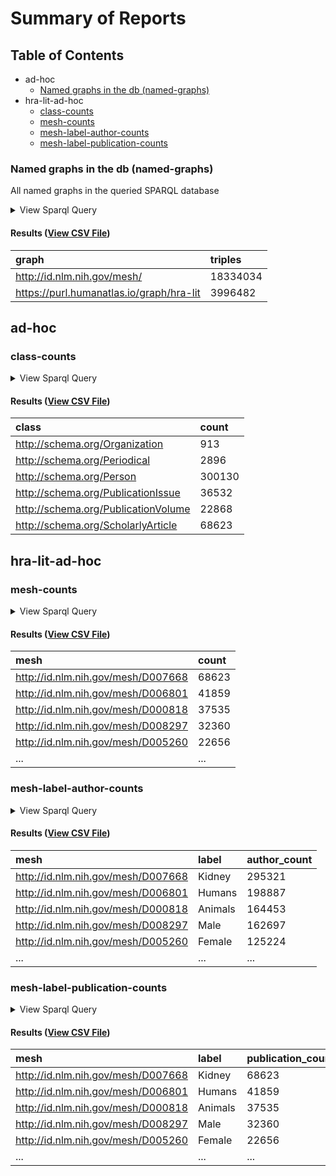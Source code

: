 # Summary of Reports

  ## Table of Contents

* ad-hoc
  * [Named graphs in the db (named-graphs)](#named-graphs)
* hra-lit-ad-hoc
  * [class-counts](#class-counts)
  * [mesh-counts](#mesh-counts)
  * [mesh-label-author-counts](#mesh-label-author-counts)
  * [mesh-label-publication-counts](#mesh-label-publication-counts)



### <a id="named-graphs"></a>Named graphs in the db (named-graphs)

All named graphs in the queried SPARQL database

<details>
  <summary>View Sparql Query</summary>

```sparql
#+ summary: Named graphs in the db
#+ description: All named graphs in the queried SPARQL database

SELECT ?graph (COUNT(*) as ?triples) WHERE {
  GRAPH ?graph {
    ?s ?p ?o .
  }
}
GROUP BY ?graph
ORDER BY ?graph

```

([View Source](../../../reports/ad-hoc/named-graphs.rq))
</details>

#### Results ([View CSV File](reports/ad-hoc/named-graphs.csv))

| graph | triples |
| :--- | :--- |
| http://id.nlm.nih.gov/mesh/ | 18334034 |
| https://purl.humanatlas.io/graph/hra-lit | 3996482 |

## ad-hoc

### <a id="class-counts"></a>class-counts



<details>
  <summary>View Sparql Query</summary>

```sparql
PREFIX schema: <http://schema.org/>
PREFIX meshv: <http://id.nlm.nih.gov/mesh/vocab#>
PREFIX rdfs: <http://www.w3.org/2000/01/rdf-schema#>
PREFIX MESH: <http://id.nlm.nih.gov/mesh/>
PREFIX HRAlit: <https://purl.humanatlas.io/graph/hra-lit>

SELECT ?class (COUNT(*) as ?count)
FROM HRAlit:
WHERE {
  [] a ?class .
}
GROUP BY ?class
ORDER BY ?class

```

([View Source](../../../reports/hra-lit-ad-hoc/class-counts.rq))
</details>

#### Results ([View CSV File](reports/hra-lit-ad-hoc/class-counts.csv))

| class | count |
| :--- | :--- |
| http://schema.org/Organization | 913 |
| http://schema.org/Periodical | 2896 |
| http://schema.org/Person | 300130 |
| http://schema.org/PublicationIssue | 36532 |
| http://schema.org/PublicationVolume | 22868 |
| http://schema.org/ScholarlyArticle | 68623 |

## hra-lit-ad-hoc

### <a id="mesh-counts"></a>mesh-counts



<details>
  <summary>View Sparql Query</summary>

```sparql
PREFIX schema: <http://schema.org/>
PREFIX meshv: <http://id.nlm.nih.gov/mesh/vocab#>
PREFIX rdfs: <http://www.w3.org/2000/01/rdf-schema#>
PREFIX MESH: <http://id.nlm.nih.gov/mesh/>
PREFIX HRAlit: <https://purl.humanatlas.io/graph/hra-lit>

SELECT ?mesh (COUNT(*) as ?count)
FROM HRAlit:
WHERE {
  [] schema:about ?mesh .
}
GROUP BY ?mesh
ORDER BY DESC(?count)

```

([View Source](../../../reports/hra-lit-ad-hoc/mesh-counts.rq))
</details>

#### Results ([View CSV File](reports/hra-lit-ad-hoc/mesh-counts.csv))

| mesh | count |
| :--- | :--- |
| http://id.nlm.nih.gov/mesh/D007668 | 68623 |
| http://id.nlm.nih.gov/mesh/D006801 | 41859 |
| http://id.nlm.nih.gov/mesh/D000818 | 37535 |
| http://id.nlm.nih.gov/mesh/D008297 | 32360 |
| http://id.nlm.nih.gov/mesh/D005260 | 22656 |
| ... | ... |


### <a id="mesh-label-author-counts"></a>mesh-label-author-counts



<details>
  <summary>View Sparql Query</summary>

```sparql
PREFIX schema: <http://schema.org/>
PREFIX meshv: <http://id.nlm.nih.gov/mesh/vocab#>
PREFIX rdfs: <http://www.w3.org/2000/01/rdf-schema#>
PREFIX MESH: <http://id.nlm.nih.gov/mesh/>
PREFIX HRAlit: <https://purl.humanatlas.io/graph/hra-lit>

SELECT ?mesh (SAMPLE(?label) as ?label) (COUNT(DISTINCT(?person)) as ?author_count)

WITH {
  SELECT ?mesh (COUNT(*) as ?count)
  WHERE {
    GRAPH HRAlit: { [] schema:about ?mesh . }
  }
  GROUP BY ?mesh
  ORDER BY DESC(?count)
  LIMIT 100
} AS %topmesh

WHERE {
  GRAPH HRAlit: {
    INCLUDE %topmesh
    [] a schema:ScholarlyArticle ;
      schema:about ?mesh ;
      schema:author ?person .
  }
  GRAPH MESH: {
    INCLUDE %topmesh
    ?mesh rdfs:label ?label
  }
}
GROUP BY ?mesh
ORDER BY DESC(?author_count)

```

([View Source](../../../reports/hra-lit-ad-hoc/mesh-label-author-counts.rq))
</details>

#### Results ([View CSV File](reports/hra-lit-ad-hoc/mesh-label-author-counts.csv))

| mesh | label | author_count |
| :--- | :--- | :--- |
| http://id.nlm.nih.gov/mesh/D007668 | Kidney | 295321 |
| http://id.nlm.nih.gov/mesh/D006801 | Humans | 198887 |
| http://id.nlm.nih.gov/mesh/D000818 | Animals | 164453 |
| http://id.nlm.nih.gov/mesh/D008297 | Male | 162697 |
| http://id.nlm.nih.gov/mesh/D005260 | Female | 125224 |
| ... | ... | ... |


### <a id="mesh-label-publication-counts"></a>mesh-label-publication-counts



<details>
  <summary>View Sparql Query</summary>

```sparql
PREFIX schema: <http://schema.org/>
PREFIX meshv: <http://id.nlm.nih.gov/mesh/vocab#>
PREFIX rdfs: <http://www.w3.org/2000/01/rdf-schema#>
PREFIX MESH: <http://id.nlm.nih.gov/mesh/>
PREFIX HRAlit: <https://purl.humanatlas.io/graph/hra-lit>

SELECT ?mesh (SAMPLE(?label) as ?label) (COUNT(DISTINCT(?publication)) as ?publication_count)
WHERE {
  GRAPH HRAlit: {
    ?publication a schema:ScholarlyArticle ;
      schema:about ?mesh .
  }
  GRAPH MESH: {
    ?mesh rdfs:label ?label
  }
}
GROUP BY ?mesh
ORDER BY DESC(?publication_count)

```

([View Source](../../../reports/hra-lit-ad-hoc/mesh-label-publication-counts.rq))
</details>

#### Results ([View CSV File](reports/hra-lit-ad-hoc/mesh-label-publication-counts.csv))

| mesh | label | publication_count |
| :--- | :--- | :--- |
| http://id.nlm.nih.gov/mesh/D007668 | Kidney | 68623 |
| http://id.nlm.nih.gov/mesh/D006801 | Humans | 41859 |
| http://id.nlm.nih.gov/mesh/D000818 | Animals | 37535 |
| http://id.nlm.nih.gov/mesh/D008297 | Male | 32360 |
| http://id.nlm.nih.gov/mesh/D005260 | Female | 22656 |
| ... | ... | ... |


  